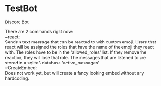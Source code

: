 # TestBot
Discord Bot

There are 2 commands right now:  
~react:  
Sends a text message that can be reacted to with custom emoji. Users that react will be assigned the roles that have the name of the emoji they react with. The roles have to be in the 'allowed_roles' list. If they remove the reaction, they will lose that role. The messages that are listened to are stored in a sqlite3 database 'active_messages'    
~CreateEmbed:  
Does not work yet, but will create a fancy looking embed without any hardcoding.
